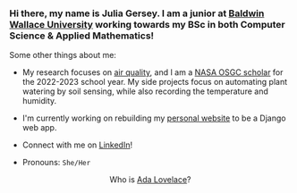### Hi there, my name is Julia Gersey. I am a junior at <a href="https://www.bw.edu/">Baldwin Wallace University</a> working towards my BSc in both Computer Science & Applied Mathematics!

Some other things about me: 

- My research focuses on <a href="https://mopsdev.bw.edu/~bkrupp/aq/view.php">air quality</a>, and I am a <a href="http://osgc.org/recipients/">NASA OSGC scholar</a> for the 2022-2023 school year. My side projects focus on automating plant watering by soil sensing, while also recording the temperature and humidity.

- I'm currently working on rebuilding my <a href="https://juliagersey.xyz">personal website</a> to be a Django web app.

- Connect with me on <a href="https://www.linkedin.com/in/juliagersey/">LinkedIn</a>! 

- Pronouns: `She/Her`

<div align="center">
  Who is <a href="https://www.biography.com/scholar/ada-lovelace">Ada Lovelace</a>?
</div>
